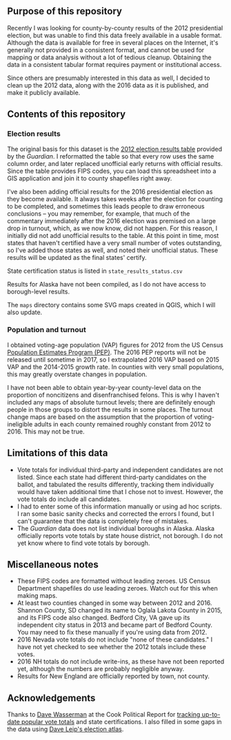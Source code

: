 ## Purpose of this repository

Recently I was looking for county-by-county results of the 2012 presidential
election, but was unable to find this data freely available in a usable format.
Although the data is available for free in several places on the Internet, it's
generally not provided in a consistent format, and cannot be used for mapping
or data analysis without a lot of tedious cleanup. Obtaining the data in a
consistent tabular format requires payment or institutional access.

Since others are presumably interested in this data as well, I decided to clean
up the 2012 data, along with the 2016 data as it is published, and make it
publicly available.

## Contents of this repository

### Election results

The original basis for this dataset is the [2012 election results table](https://www.theguardian.com/news/datablog/2012/nov/07/us-2012-election-county-results-download) provided by the *Guardian*. I reformatted the table so that every row uses the same
column order, and later replaced unofficial early returns with official results.
Since the table provides FIPS codes, you can load this spreadsheet into a GIS
application and join it to county shapefiles right away.

I've also been adding official results for the 2016 presidential election as
they become available. It always takes weeks after the election for counting to
be completed, and sometimes this leads people to draw erroneous conclusions –
you may remember, for example, that much of the commentary immediately after the
2016 election was premised on a large drop in turnout, which, as we now know,
did not happen. For this reason, I initially did not add unofficial results to
the table. At this point in time, most states that haven't certified have a very
small number of votes outstanding, so I've added those states as well, and noted
their unofficial status. These results will be updated as the final states'
certify.

State certification status is listed in `state_results_status.csv`

Results for Alaska have not been compiled, as I do not have access to borough-level
results.

The `maps` directory contains some SVG maps created in QGIS, which I will also
update.

### Population and turnout

I obtained voting-age population (VAP) figures for 2012 from the US Census
[Population Estimates Program (PEP)](https://www.census.gov/popest/index.html).
The 2016 PEP reports will not be released until sometime in 2017, so I
extrapolated 2016 VAP based on 2015 VAP and the 2014-2015 growth rate. In
counties with very small populations, this may greatly overstate changes in
population.

I have not been able to obtain year-by-year county-level data on the proportion
of noncitizens and disenfranchised felons. This is why I haven't included any
maps of absolute turnout levels; there are definitely enough people in those
groups to distort the results in some places. The turnout change maps are based
on the assumption that the proportion of voting-ineligible adults in each county
remained roughly constant from 2012 to 2016. This may not be true.

## Limitations of this data

* Vote totals for individual third-party and independent candidates are not
listed. Since each state had different third-party candidates on the ballot,
and tabulated the results differently, tracking them individually would have
taken additional time that I chose not to invest. However, the vote totals do
include all candidates.
* I had to enter some of this information manually or using ad hoc scripts. I
ran some basic sanity checks and corrected the errors I found, but I can't
guarantee that the data is completely free of mistakes.
* The *Guardian* data does not list individual boroughs in Alaska. Alaska
officially reports vote totals by state house district, not borough. I do not
yet know where to find vote totals by borough.

## Miscellaneous notes
* These FIPS codes are formatted without leading zeroes. US Census Department
shapefiles do use leading zeroes. Watch out for this when making maps.
* At least two counties changed in some way between 2012 and 2016. Shannon
County, SD changed its name to Oglala Lakota County in 2015, and its FIPS code
also changed. Bedford City, VA gave up its independent city status in 2013 and
became part of Bedford County. You may need to fix these manually if you're
using data from 2012.
* 2016 Nevada vote totals do not include "none of these candidates." I have not
yet checked to see whether the 2012 totals include these votes.
* 2016 NH totals do not include write-ins, as these have not been reported yet,
although the numbers are probably negligible anyway.
* Results for New England are officially reported by town, not county.

## Acknowledgements

Thanks to [Dave Wasserman](https://twitter.com/Redistrict) at the Cook Political
Report for [tracking up-to-date popular vote totals](https://docs.google.com/spreadsheets/d/133Eb4qQmOxNvtesw2hdVns073R68EZx4SfCnP4IGQf8/htmlview?sle=true) and state certifications. I also filled in some gaps in the
data using [Dave Leip's election atlas](http://uselectionatlas.org/).

